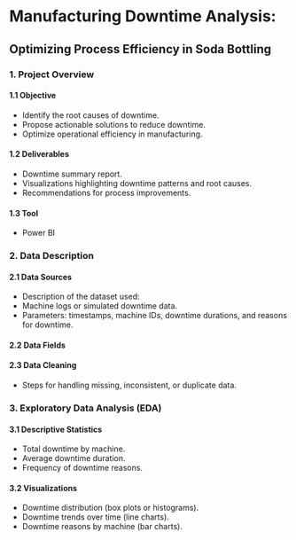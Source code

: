 # Manufacturing Downtime Analysis:
## Optimizing Process Efficiency in Soda Bottling

### 1. Project Overview
#### 1.1 Objective
- Identify the root causes of downtime.
- Propose actionable solutions to reduce downtime.
- Optimize operational efficiency in manufacturing.

#### 1.2 Deliverables
- Downtime summary report.
- Visualizations highlighting downtime patterns and root causes.
- Recommendations for process improvements.

#### 1.3 Tool
- Power BI

### 2. Data Description
#### 2.1 Data Sources
- Description of the dataset used:
- Machine logs or simulated downtime data.
- Parameters: timestamps, machine IDs, downtime durations, and reasons for downtime.

#### 2.2 Data Fields

#### 2.3 Data Cleaning
- Steps for handling missing, inconsistent, or duplicate data.

### 3. Exploratory Data Analysis (EDA)
#### 3.1 Descriptive Statistics
- Total downtime by machine.
- Average downtime duration.
- Frequency of downtime reasons.

#### 3.2 Visualizations
- Downtime distribution (box plots or histograms).
- Downtime trends over time (line charts).
- Downtime reasons by machine (bar charts).
